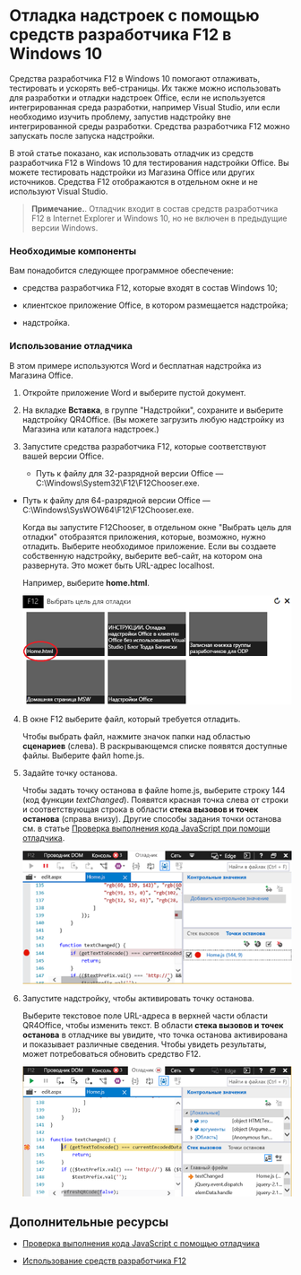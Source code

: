 
# Отладка надстроек с помощью средств разработчика F12 в Windows 10

Средства разработчика F12 в Windows 10 помогают отлаживать, тестировать и ускорять веб-страницы. Их также можно использовать для разработки и отладки надстроек Office, если не используется интегрированная среда разработки, например Visual Studio, или если необходимо изучить проблему, запустив надстройку вне интегрированной среды разработки. Средства разработчика F12 можно запускать после запуска надстройки.

В этой статье показано, как использовать отладчик из средств разработчика F12 в Windows 10 для тестирования надстройки Office. Вы можете тестировать надстройки из Магазина Office или других источников. Средства F12 отображаются в отдельном окне и не используют Visual Studio.

 >**Примечание.**. Отладчик входит в состав средств разработчика F12 в Internet Explorer и Windows 10, но не включен в предыдущие версии Windows. 


### Необходимые компоненты

Вам понадобится следующее программное обеспечение:


- средства разработчика F12, которые входят в состав Windows 10;  
    
- клиентское приложение Office, в котором размещается надстройка;  
    
- надстройка.  
    
### Использование отладчика

В этом примере используются Word и бесплатная надстройка из Магазина Office.

1. Откройте приложение Word и выберите пустой документ.  
    
2. На вкладке **Вставка**, в группе "Надстройки", сохраните и выберите надстройку QR4Office. (Вы можете загрузить любую надстройку из Магазина или каталога надстроек.)
    
3. Запустите средства разработчика F12, которые соответствуют вашей версии Office.
    
      - Путь к файлу для 32-разрядной версии Office — C:\Windows\System32\F12\F12Chooser.exe.
    
  - Путь к файлу для 64-разрядной версии Office — C:\Windows\SysWOW64\F12\F12Chooser.exe.
    

    Когда вы запустите F12Chooser, в отдельном окне "Выбрать цель для отладки" отобразятся приложения, которые, возможно, нужно отладить. Выберите необходимое приложение. Если вы создаете собственную надстройку, выберите веб-сайт, на котором она развернута. Это может быть URL-адрес localhost. 
    
    Например, выберите **home.html**. 
    
    ![Экран F12Chooser с указанием надстройки пузырьков](../../images/4f8823a3-595a-4657-83ac-8b235a7ba087.png)

4. В окне F12 выберите файл, который требуется отладить.
    
    Чтобы выбрать файл, нажмите значок папки над областью **сценариев** (слева). В раскрывающемся списке появятся доступные файлы. Выберите файл home.js.
    
5. Задайте точку останова.
    
    Чтобы задать точку останова в файле home.js, выберите строку 144 (код функции _textChanged_). Появятся красная точка слева от строки и соответствующая строка в области **стека вызовов и точек останова** (справа внизу). Другие способы задания точки останова см. в статье [Проверка выполнения кода JavaScript при помощи отладчика](https://msdn.microsoft.com/library/dn255007%28v=vs.85%29.aspx). 
    
    ![Отладчик с точкой останова в файле home.js](../../images/e3cbc7ca-8b21-4ebb-b7a1-93e2364f1d16.png)

6. Запустите надстройку, чтобы активировать точку останова.
    
    Выберите текстовое поле URL-адреса в верхней части области QR4Office, чтобы изменить текст. В области **стека вызовов и точек останова** в отладчике вы увидите, что точка останова активирована и показывает различные сведения. Чтобы увидеть результаты, может потребоваться обновить средство F12.
    
    ![Отладчик с результатами из сработавшей точки останова](../../images/e0bcd036-91ce-4509-ae98-6c10b593d61b.png)


## Дополнительные ресурсы



- [Проверка выполнения кода JavaScript с помощью отладчика](https://msdn.microsoft.com/library/dn255007%28v=vs.85%29.aspx)
    
- [Использование средств разработчика F12](https://msdn.microsoft.com/en-us/library/bg182326%28v=vs.85%29.aspx)
    
